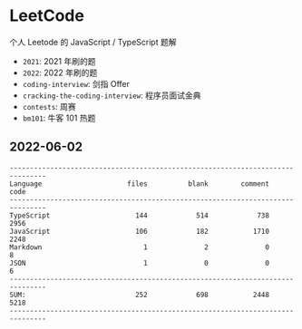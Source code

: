 # LeetCode

个人 Leetode 的 JavaScript / TypeScript 题解

- `2021`: 2021 年刷的题
- `2022`: 2022 年刷的题
- `coding-interview`: 剑指 Offer
- `cracking-the-coding-interview`: 程序员面试金典
- `contests`: 周赛
- `bm101`: 牛客 101 热题

## 2022-06-02

```
-------------------------------------------------------------------------------
Language                     files          blank        comment           code
-------------------------------------------------------------------------------
TypeScript                     144            514            738           2956
JavaScript                     106            182           1710           2248
Markdown                         1              2              0              8
JSON                             1              0              0              6
-------------------------------------------------------------------------------
SUM:                           252            698           2448           5218
-------------------------------------------------------------------------------
```
